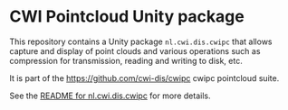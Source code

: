 # CWI Pointcloud Unity package

This repository contains a Unity package `nl.cwi.dis.cwipc` that allows capture and display of
point clouds and various operations such as compression for transmission, reading and writing to disk, etc.

It is part of the <https://github.com/cwi-dis/cwipc> cwipc pointcloud suite.

See the [README for nl.cwi.dis.cwipc](nl.cwi.dis.cwipc/README.md) for more details. 